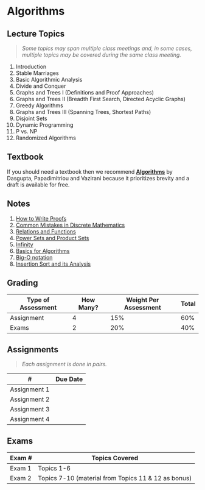 # Algorithms

## Lecture Topics

> *Some topics may span multiple class meetings and, in some cases, multiple topics may be covered during the same class meeting.*

1. Introduction
1. Stable Marriages
1. Basic Algorithmic Analysis
1. Divide and Conquer
1. Graphs and Trees I (Definitions and Proof Approaches)
1. Graphs and Trees II (Breadth First Search, Directed Acyclic Graphs)
1. Greedy Algorithms
1. Graphs and Trees III (Spanning Trees, Shortest Paths)
1. Disjoint Sets
1. Dynamic Programming
1. P vs. NP
1. Randomized Algorithms

## Textbook

If you should need a textbook then we recommend [**Algorithms**](http://algorithmics.lsi.upc.edu/docs/Dasgupta-Papadimitriou-Vazirani.pdf) by Dasgupta, Papadimitriou and Vazirani because it prioritizes brevity and a draft is available for free.

## Notes

1. [How to Write Proofs](notes/0-proofwriting.pdf)
2. [Common Mistakes in Discrete Mathematics](notes/0-mistakes.pdf)
3. [Relations and Functions](notes/0-relations+functions.pdf)
4. [Power Sets and Product Sets](notes/0-power+product.pdf)
5. [Infinity](notes/0-Notes-infinity.pdf)
6. [Basics for Algorithms](notes/1-algorithms.pdf)
7. [Big-O notation](notes/2-big-oh.pdf)
8. [Insertion Sort and its Analysis](notes/3-InsertionSort.pdf)

## Grading

| Type of Assessment | How Many? | Weight Per Assessment | Total |
| ------------------ | --------- | ------------- | ----- |
| Assignment | 4 | 15% | 60% |
| Exams | 2 | 20% | 40% |

## Assignments

> *Each assignment is done in pairs.*

| # | Due Date |
| - | ------- |
| Assignment 1 | |
| Assignment 2 | |
| Assignment 3 | |
| Assignment 4 | |


## Exams

| Exam # | Topics Covered                                      |
| ------ | --------------------------------------------------- |
| Exam 1 | Topics 1-6                                          |
| Exam 2 | Topics 7-10 (material from Topics 11 & 12 as bonus) |

